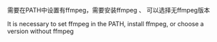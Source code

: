 需要在PATH中设置有ffmpeg，需要安装ffmpeg 、 可以选择无ffmpeg版本

It is necessary to set ffmpeg in the PATH, install ffmpeg, or choose a version without ffmpeg

